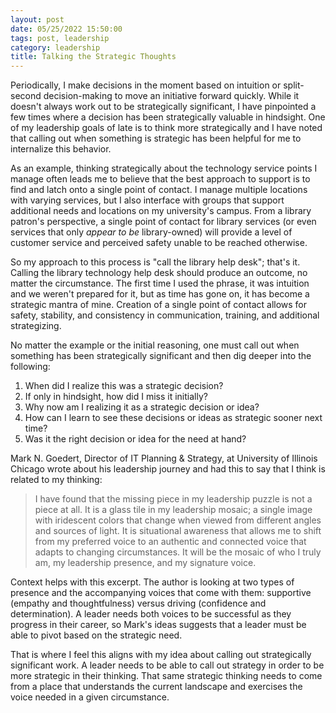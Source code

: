 ```yaml
---
layout: post
date: 05/25/2022 15:50:00
tags: post, leadership
category: leadership
title: Talking the Strategic Thoughts
---
```


Periodically, I make decisions in the moment based on intuition or split-second decision-making to move an initiative forward quickly. While it doesn't always work out to be strategically significant, I have pinpointed a few times where a decision has been strategically valuable in hindsight. One of my leadership goals of late is to think more strategically and I have noted that calling out when something is strategic has been helpful for me to internalize this behavior.

As an example, thinking strategically about the technology service points I manage often leads me to believe that the best approach to support is to find and latch onto a single point of contact. I manage multiple locations with varying services, but I also interface with groups that support additional needs and locations on my university's campus. From a library patron's perspective, a single point of contact for library services (or even services that only *appear to be* library-owned) will provide a level of customer service and perceived safety unable to be reached otherwise.

So my approach to this process is "call the library help desk"; that's it. Calling the library technology help desk should produce an outcome, no matter the circumstance. The first time I used the phrase, it was intuition and we weren't prepared for it, but as time has gone on, it has become a strategic mantra of mine. Creation of a single point of contact allows for safety, stability, and consistency in communication, training, and additional strategizing.

No matter the example or the initial reasoning, one must call out when something has been strategically significant and then dig deeper into the following:
1. When did I realize this was a strategic decision?
2. If only in hindsight, how did I miss it initially?
3. Why now am I realizing it as a strategic decision or idea?
4. How can I learn to see these decisions or ideas as strategic sooner next time?
5. Was it the right decision or idea for the need at hand?

Mark N. Goedert, Director of IT Planning & Strategy, at University of Illinois Chicago wrote about his leadership journey and had this to say that I think is related to my thinking:

> I have found that the missing piece in my leadership puzzle is not a piece at all.  It is a glass tile in my leadership mosaic; a single image with iridescent colors that change when viewed from different angles and sources of light.  It is situational awareness that allows me to shift from my preferred voice to an authentic and connected voice that adapts to changing circumstances. It will be the mosaic of who I truly am, my leadership presence, and my signature voice.

Context helps with this excerpt. The author is looking at two types of presence and the accompanying voices that come with them: supportive (empathy and thoughtfulness) versus driving (confidence and determination). A leader needs both voices to be successful as they progress in their career, so Mark's ideas suggests that a leader must be able to pivot based on the strategic need. 

That is where I feel this aligns with my idea about calling out strategically significant work. A leader needs to be able to call out strategy in order to be more strategic in their thinking. That same strategic thinking needs to come from a place that understands the current landscape and exercises the voice needed in a given circumstance.
